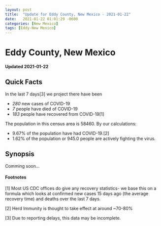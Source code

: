 ```yaml
---
layout: post
title:  "Update for Eddy County, New Mexico - 2021-01-22"
date:   2021-01-22 01:01:29 -0600
categories: [New Mexico]
tags: [Eddy-New Mexico]
---
```


# Eddy County, New Mexico
#### Updated 2021-01-22

## Quick Facts

In the last 7 days[3] we project there have been
- *280* new cases of COVID-19
- *7* people have died of COVID-19
- *183* people have recovered from COVID-19[1]

The population in this census area is 58460. By our calculations:
- 9.67% of the population have had COVID-19.[2]
- 1.62% of the population or 945.0 people are actively fighting the virus.

## Synopsis

Comming soon...


#### Footnotes

[1] Most US CDC offices do give any recovery statistics- we base this on a formula which looks at confirmed new cases
15 days ago (the average recovery time) and deaths over the last 7 days.

[2] Herd Immunity is thought to take effect at around ~70-80%

[3] Due to reporting delays, this data may be incomplete.
 
    